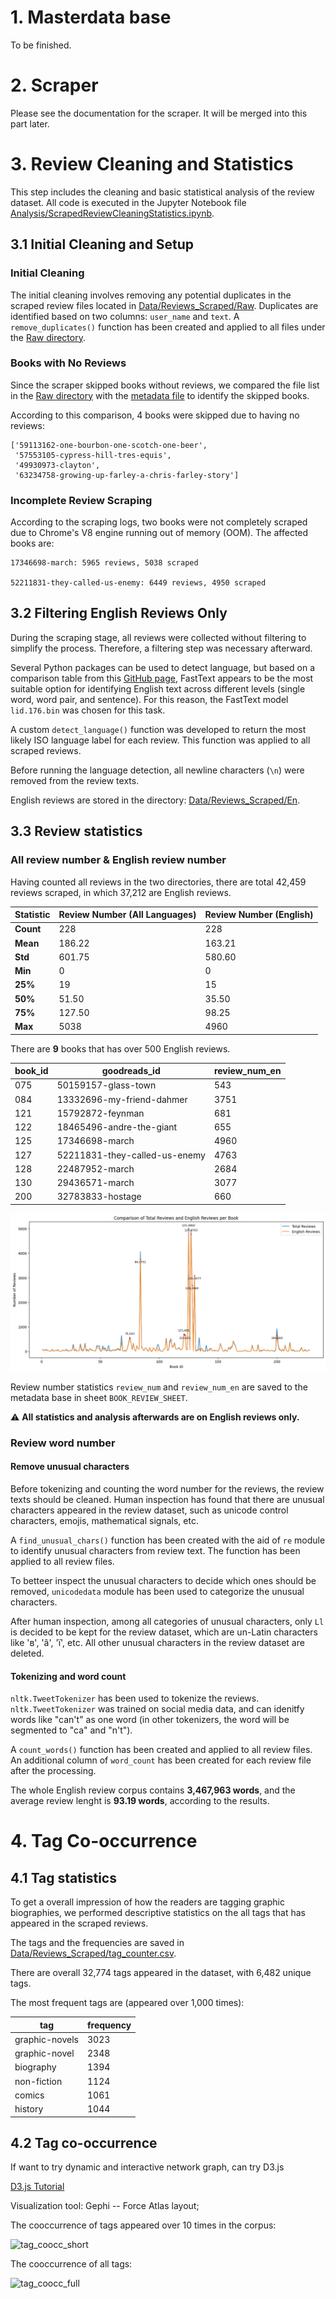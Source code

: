 # 1. Masterdata base

To be finished.

# 2. Scraper

Please see the documentation for the scraper. It will be merged into this part later. 

# 3. Review Cleaning and Statistics

This step includes the cleaning and basic statistical analysis of the review dataset. All code is executed in the Jupyter Notebook file [Analysis/ScrapedReviewCleaningStatistics.ipynb](Analysis/ScrapedReviewCleaningStatistics.ipynb).

## 3.1 Initial Cleaning and Setup

### Initial Cleaning

The initial cleaning involves removing any potential duplicates in the scraped review files located in [Data/Reviews_Scraped/Raw](Data/Reviews_Scraped/Raw). Duplicates are identified based on two columns: `user_name` and `text`. A `remove_duplicates()` function has been created and applied to all files under the [Raw directory](Data/Reviews_Scraped/Raw).

### Books with No Reviews

Since the scraper skipped books without reviews, we compared the file list in the [Raw directory](Data/Reviews_Scraped/Raw) with the [metadata file](Data/Goodreads_Comics_Data/Data_Files/Masterdata_ongoing.xlsx) to identify the skipped books.

According to this comparison, 4 books were skipped due to having no reviews:

```
['59113162-one-bourbon-one-scotch-one-beer',
 '57553105-cypress-hill-tres-equis',
 '49930973-clayton',
 '63234758-growing-up-farley-a-chris-farley-story']
```

### Incomplete Review Scraping

According to the scraping logs, two books were not completely scraped due to Chrome's V8 engine running out of memory (OOM). The affected books are:

```
17346698-march: 5965 reviews, 5038 scraped

52211831-they-called-us-enemy: 6449 reviews, 4950 scraped
```

## 3.2 Filtering English Reviews Only

During the scraping stage, all reviews were collected without filtering to simplify the process. Therefore, a filtering step was necessary afterward.

Several Python packages can be used to detect language, but based on a comparison table from this [GitHub page](https://github.com/pemistahl/lingua-py), FastText appears to be the most suitable option for identifying English text across different levels (single word, word pair, and sentence). For this reason, the FastText model `lid.176.bin` was chosen for this task.

A custom `detect_language()` function was developed to return the most likely ISO language label for each review. This function was applied to all scraped reviews.

Before running the language detection, all newline characters (`\n`) were removed from the review texts.

English reviews are stored in the directory: [Data/Reviews_Scraped/En](Data/Reviews_Scraped/En).

## 3.3 Review statistics

### All review number & English review number

Having counted all reviews in the two directories, there are total 42,459 reviews scraped, in which 37,212 are English reviews. 

| Statistic | Review Number (All Languages) | Review Number (English) |
|-----------|-------------------------------|-------------------------|
| **Count** | 228                           | 228                     |
| **Mean**  | 186.22                        | 163.21                  |
| **Std**   | 601.75                        | 580.60                  |
| **Min**   | 0                             | 0                       |
| **25%**   | 19                            | 15                      |
| **50%**   | 51.50                         | 35.50                   |
| **75%**   | 127.50                        | 98.25                   |
| **Max**   | 5038                          | 4960                    |


There are **9** books that has over 500 English reviews. 

|book_id|goodreads_id|review_num_en|
|-------|------------|-------------|
|075    |50159157-glass-town|543|
|084    |13332696-my-friend-dahmer|3751|
|121    |15792872-feynman|681|
|122    |18465496-andre-the-giant|655|
|125    |17346698-march|4960|
|127    |52211831-they-called-us-enemy|4763|
|128    |22487952-march|2684|
|130    |29436571-march|3077|
|200    |32783833-hostage|660|

![Comparison of total reviews and English reviews per book](Figures/review_num_comparison_AllvsEn.png)

Review number statistics `review_num` and `review_num_en` are saved to the metadata base in sheet `BOOK_REVIEW_SHEET`.

⚠️ **All statistics and analysis afterwards are on English reviews only.**

### Review word number

#### Remove unusual characters

Before tokenizing and counting the word number for the reviews, the review texts should be cleaned. Human inspection has found that there are unusual characters appeared in the review dataset, such as unicode control characters, emojis, mathematical signals, etc. 

A `find_unusual_chars()` function has been created with the aid of `re` module to identify unusual characters from review text. The function has been applied to all review files. 

To betteer inspect the unusual characters to decide which ones should be removed, `unicodedata` module has been used to categorize the unusual characters. 

After human inspection, among all categories of unusual characters, only `Ll` is decided to be kept for the review dataset, which are un-Latin characters like 'в', 'â', 'ï', etc. All other unusual characters in the review dataset are deleted.

#### Tokenizing and word count

`nltk.TweetTokenizer` has been used to tokenize the reviews. `nltk.TweetTokenizer` was trained on social media data, and can idenitfy words like "can't" as one word (in other tokenizers, the word will be segmented to "ca" and "n't").

A `count_words()` function has been created and applied to all review files. An additional column of `word_count` has been created for each review file after the processing. 

The whole English review corpus contains **3,467,963 words**, and the average review lenght is **93.19 words**, according to the results. 

# 4. Tag Co-occurrence

## 4.1 Tag statistics

To get a overall impression of how the readers are tagging graphic biographies, we performed descriptive statistics on the all tags that has appeared in the scraped reviews. 

The tags and the frequencies are saved in [Data/Reviews_Scraped/tag_counter.csv](Data/Reviews_Scraped/tag_counter.csv).

There are overall 32,774 tags appeared in the dataset, with 6,482 unique tags. 

The most frequent tags are (appeared over 1,000 times):

| tag | frequency |
|-----|-----------|
|graphic-novels|3023|
|graphic-novel|2348|
|biography|1394|
|non-fiction|1124|
|comics|1061|
|history|1044|

## 4.2 Tag co-occurrence

If want to try dynamic and interactive network graph, can try D3.js 

[D3.js Tutorial](https://d3-graph-gallery.com/network)

Visualization tool: Gephi -- Force Atlas layout;

The cooccurrence of tags appeared over 10 times in the corpus: 

![tag_coocc_short](Figures/tag_coocc_short.png)

The cooccurrence of all tags:

![tag_coocc_full](Figures/tag_coocc_full.png)